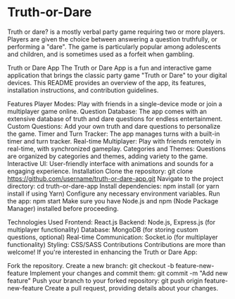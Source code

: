 # Truth-or-Dare
Truth or dare? is a mostly verbal party game requiring two or more players. Players are given the choice between answering a question truthfully, or performing a "dare". The game is particularly popular among adolescents and children, and is sometimes used as a forfeit when gambling.


Truth or Dare App
The Truth or Dare App is a fun and interactive game application that brings the classic party game "Truth or Dare" to your digital devices. This README provides an overview of the app, its features, installation instructions, and contribution guidelines.

Features
Player Modes: Play with friends in a single-device mode or join a multiplayer game online.
Question Database: The app comes with an extensive database of truth and dare questions for endless entertainment.
Custom Questions: Add your own truth and dare questions to personalize the game.
Timer and Turn Tracker: The app manages turns with a built-in timer and turn tracker.
Real-time Multiplayer: Play with friends remotely in real-time, with synchronized gameplay.
Categories and Themes: Questions are organized by categories and themes, adding variety to the game.
Interactive UI: User-friendly interface with animations and sounds for a engaging experience.
Installation
Clone the repository: git clone https://github.com/username/truth-or-dare-app.git
Navigate to the project directory: cd truth-or-dare-app
Install dependencies: npm install (or yarn install if using Yarn)
Configure any necessary environment variables.
Run the app: npm start
Make sure you have Node.js and npm (Node Package Manager) installed before proceeding.

Technologies Used
Frontend: React.js
Backend: Node.js, Express.js (for multiplayer functionality)
Database: MongoDB (for storing custom questions, optional)
Real-time Communication: Socket.io (for multiplayer functionality)
Styling: CSS/SASS
Contributions
Contributions are more than welcome! If you're interested in enhancing the Truth or Dare App:

Fork the repository.
Create a new branch: git checkout -b feature-new-feature
Implement your changes and commit them: git commit -m "Add new feature"
Push your branch to your forked repository: git push origin feature-new-feature
Create a pull request, providing details about your changes.
